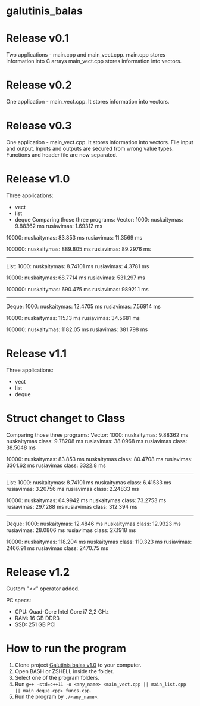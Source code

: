 # galutinis_balas

# Release v0.1
Two applications - main.cpp and main_vect.cpp.
main.cpp stores information into C arrays
main_vect.cpp stores information into vectors.

# Release v0.2
One application - main_vect.cpp.
It stores information into vectors.

# Release v0.3
One application - main_vect.cpp.
It stores information into vectors.
File input and output.
Inputs and outputs are secured from wrong value types.
Functions and header file are now separated.

# Release v1.0
Three applications:
- vect
- list
- deque
Comparing those three programs:
Vector:
1000:
nuskaitymas: 9.88362 ms
rusiavimas: 1.69312 ms

10000:
nuskaitymas: 83.853 ms
rusiavimas: 11.3569 ms

100000:
nuskaitymas: 889.805 ms
rusiavimas: 89.2976 ms

-----------------------------

List:
1000:
nuskaitymas: 8.74101 ms
rusiavimas: 4.3781 ms

10000:
nuskaitymas: 68.7714 ms
rusiavimas: 531.297 ms

100000:
nuskaitymas: 690.475 ms
rusiavimas: 98921.1 ms

-----------------------------

Deque:
1000:
nuskaitymas: 12.4705 ms
rusiavimas: 7.56914 ms

10000:
nuskaitymas: 115.13 ms
rusiavimas: 34.5681 ms

100000:
nuskaitymas: 1182.05 ms
rusiavimas: 381.798 ms

# Release v1.1
Three applications:
- vect
- list
- deque

# Struct changet to Class

Comparing those three programs:
Vector:
1000:
nuskaitymas: 9.88362 ms
nuskaitymas class: 9.78208 ms
rusiavimas: 38.0968 ms
rusiavimas class: 38.5048 ms

10000:
nuskaitymas: 83.853 ms
nuskaitymas class: 80.4708 ms
rusiavimas: 3301.62 ms
rusiavimas class: 3322.8 ms

-----------------------------

List:
1000:
nuskaitymas: 8.74101 ms
nuskaitymas class: 6.41533 ms
rusiavimas: 3.20756 ms
rusiavimas class: 2.24833 ms

10000:
nuskaitymas: 64.9942 ms
nuskaitymas class: 73.2753 ms
rusiavimas: 297.288 ms
rusiavimas class: 312.394 ms


-----------------------------

Deque:
1000:
nuskaitymas: 12.4846 ms
nuskaitymas class: 12.9323 ms
rusiavimas: 28.0806 ms
rusiavimas class: 27.1918 ms

10000:
nuskaitymas: 118.204 ms
nuskaitymas class: 110.323 ms
rusiavimas: 2466.91 ms
rusiavimas class: 2470.75 ms

# Release v1.2
Custom "<<" operator added.

PC specs:
- CPU: Quad-Core Intel Core i7 2,2 GHz
- RAM: 16 GB DDR3
- SSD: 251 GB PCI

# How to run the program
1. Clone project [Galutinis balas v1.0](https://github.com/krispis1/galutinis_balas_class/tree/v1.1) to your computer.
2. Open BASH or ZSHELL inside the folder.
3. Select one of the program folders.
4. Run `g++ -std=c++11 -o <any_name> <main_vect.cpp || main_list.cpp || main_deque.cpp> funcs.cpp`.
5. Run the program by `./<any_name>`.
